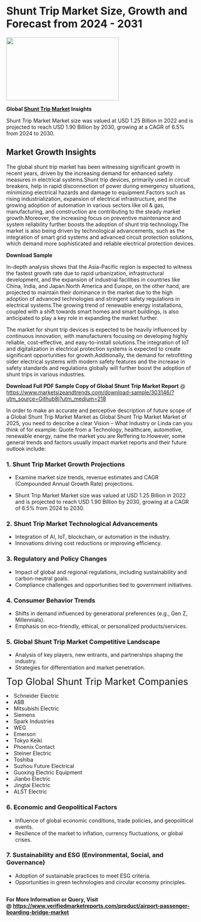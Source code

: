 <H1>Shunt Trip Market Size, Growth and Forecast from 2024 - 2031</H1><img class="aligncenter size-medium wp-image-584254" src="https://thirdeyenews.in/wp-content/uploads/2024/09/Global-Market-Research-300x168.jpeg" alt="" width="300" height="168" /><p><strong>Global&nbsp;<a href="https://www.marketsizeandtrends.com/download-sample/303146/?utm_source=Github8j?utm_medium=218">Shunt Trip Market</a> Insights</strong></p><p>Shunt Trip Market Market size was valued at USD 1.25 Billion in 2022 and is projected to reach USD 1.90 Billion by 2030, growing at a CAGR of 6.5% from 2024 to 2030.</p><p><h2>Market Growth Insights</h2> <p>The global shunt trip market has been witnessing significant growth in recent years, driven by the increasing demand for enhanced safety measures in electrical systems.Shunt trip devices, primarily used in circuit breakers, help in rapid disconnection of power during emergency situations, minimizing electrical hazards and damage to equipment.Factors such as rising industrialization, expansion of electrical infrastructure, and the growing adoption of automation in various sectors like oil & gas, manufacturing, and construction are contributing to the steady market growth.Moreover, the increasing focus on preventive maintenance and system reliability further boosts the adoption of shunt trip technology.The market is also being driven by technological advancements, such as the integration of smart grid systems and advanced circuit protection solutions, which demand more sophisticated and reliable electrical protection devices.</p> <p><strong>Download Sample</strong></p> <p>In-depth analysis shows that the Asia-Pacific region is expected to witness the fastest growth rate due to rapid urbanization, infrastructural development, and the expansion of industrial facilities in countries like China, India, and Japan.North America and Europe, on the other hand, are projected to maintain their dominance in the market due to the high adoption of advanced technologies and stringent safety regulations in electrical systems.The growing trend of renewable energy installations, coupled with a shift towards smart homes and smart buildings, is also anticipated to play a key role in expanding the market further.</p> <p>The market for shunt trip devices is expected to be heavily influenced by continuous innovation, with manufacturers focusing on developing highly reliable, cost-effective, and easy-to-install solutions.The integration of IoT and digitalization in electrical protection systems is expected to create significant opportunities for growth.Additionally, the demand for retrofitting older electrical systems with modern safety features and the increase in safety standards and regulations globally will further boost the adoption of shunt trips in various industries.</p> <p><span class=""><strong>Download Full PDF Sample Copy of Global Shunt Trip Market Report</strong> @ <a href="https://www.marketsizeandtrends.com/download-sample/303146/?utm_source=Github8j?utm_medium=218" target="_blank">https://www.marketsizeandtrends.com/download-sample/303146/?utm_source=Github8j?utm_medium=218</a></span></p><p>In order to make an accurate and perceptive description of future scope of a Global&nbsp;Shunt Trip Market Market as Global&nbsp;Shunt Trip Market Market of 2025, you need to describe a clear Vision &ndash; What Industry or Linda can you think of for example: Quote from a Technology, healthcare, automotive, renewable energy, name the market you are Reffering to.However, some general trends and factors usually impact market reports and their future outlook include:</p><h3>1.&nbsp;<strong>Shunt Trip Market Growth Projections</strong></h3><ul><li>Examine market size trends, revenue estimates and CAGR (Compounded Annual Growth Rate) projections.</li><li><p>Shunt Trip Market Market size was valued at USD 1.25 Billion in 2022 and is projected to reach USD 1.90 Billion by 2030, growing at a CAGR of 6.5% from 2024 to 2030.</p></li></ul><h3>2.&nbsp;<strong>Shunt Trip Market Technological Advancements</strong></h3><ul><li>Integration of AI, IoT, blockchain, or automation in the industry.</li><li>Innovations driving cost reductions or improving efficiency.</li></ul><h3>3.&nbsp;<strong>Regulatory and Policy Changes</strong></h3><ul><li>Impact of global and regional regulations, including sustainability and carbon-neutral goals.</li><li>Compliance challenges and opportunities tied to government initiatives.</li></ul><h3>4.&nbsp;<strong>Consumer Behavior Trends</strong></h3><ul><li>Shifts in demand influenced by generational preferences (e.g., Gen Z, Millennials).</li><li>Emphasis on eco-friendly, ethical, or personalized products/services.</li></ul><h3>5.&nbsp;<strong>Global Shunt Trip Market Competitive Landscape</strong></h3><ul><li>Analysis of key players, new entrants, and partnerships shaping the industry.</li><li>Strategies for differentiation and market penetration.</li></ul><p data-pm-slice="1 1 []"><span style="color: inherit; font-family: inherit; font-size: 25px;">Top Global Shunt Trip Market Companies</span></p><div class="" data-test-id=""><p><li>Schneider Electric</li><li> ABB</li><li> Mitsubishi Electric</li><li> Siemens</li><li> Spark Industries</li><li> WEG</li><li> Emerson</li><li> Tokyo Keiki</li><li> Phoenix Contact</li><li> Steiner Electric</li><li> Toshiba</li><li> Suzhou Future Electrical</li><li> Guoxing Electric Equipment</li><li> Jianbo Electric</li><li> Jingtai Electric</li><li> ALST Electric</li></p></div><h3>6.&nbsp;<strong>Economic and Geopolitical Factors</strong></h3><ul><li>Influence of global economic conditions, trade policies, and geopolitical events.</li><li>Resilience of the market to inflation, currency fluctuations, or global crises.</li></ul><h3>7.&nbsp;<strong>Sustainability and ESG (Environmental, Social, and Governance)</strong></h3><ul><li>Adoption of sustainable practices to meet ESG criteria.</li><li>Opportunities in green technologies and circular economy principles.</li></ul><h2><strong style="font-size: 14px;">For More Information or Query, Visit @&nbsp;</strong><a style="background-color: #ffffff; font-size: 14px;" href="https://www.marketsizeandtrends.com/report/shunt-trip-market/" target="_blank">https://www.verifiedmarketreports.com/product/airport-passenger-boarding-bridge-market</a></h2>